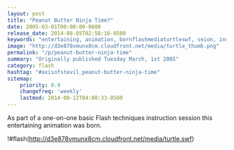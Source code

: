 ```yaml
---
layout: post
title: "Peanut Butter Ninja Time?"
date: 2005-03-01T00:00:00-0600
release_date: 2014-08-05T02:58:16-0500
keywords: "entertaining, animation, bornflashmediaturtleswf, seion, instruction"
image: "http://d3e878vmunx8cm.cloudfront.net/media/turtle_thumb.png"
permalink: "/p/peanut-butter-ninja-time"
summary: "Originally published Tuesday March, 1st 2005"
category: flash
hashtag: "#axisofstevil_peanut-butter-ninja-time"
sitemap:
    priority: 0.9
    changefreq: 'weekly'
    lastmod: 2014-08-12T04:00:33-0500
---
```


As part of a one-on-one basic Flash techniques instruction session this entertaining animation was born.

!#flash(http://d3e878vmunx8cm.cloudfront.net/media/turtle.swf)

